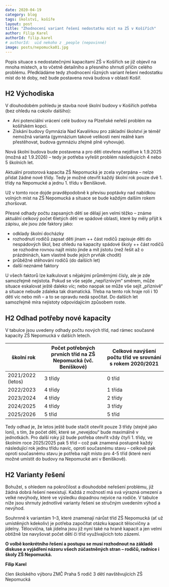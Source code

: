 ```yaml
---
date: 2020-04-19
category: blog
tags: školství, košíře
layout: post
title: "Zhodnocení variant řešení nedostatku míst na ZŠ v Košířích"
author: Filip Karel
authorId: filip.karel
# authorId:  uid nekoho z _people (nepovinné)
image: posts/nepomucka01.jpg
---
```


Popis situace s nedostatečnými kapacitami ZŠ v Košířích se již objevil na mnoha místech, a to včetně detailního a přesného shrnutí příčin celého problému. Předkládáme tedy zhodnocení různých variant řešení nedostatku míst do té doby, než bude postavena nová budova v oblasti Košíř.

## H2 Východiska

V dlouhodobém pohledu je stavba nové školní budovy v Košířích potřeba (bez ohledu na cokoliv dalšího):
* Ani potenciální vrácení celé budovy na Plzeňské neřeší problém na košířském kopci.
* Získání budovy Gymnázia Nad Kavalírkou pro základní školství je téměř nemožná varianta (gymnázium takové velikosti není reálně kam přestěhovat, budova gymnáziu zřejmě plně vyhovuje). 

Nová školní budova bude postavena a pro děti otevřena nejdříve k 1.9.2025 (možná až 1.9.2026) – tedy je potřeba vyřešit problém následujících 4 nebo 5 školních let.

Aktuální prostorová kapacita ZŠ Nepomucká je zcela vyčerpána – nelze přidat žádné nové třídy. Tedy je možné otevřít každý školní rok pouze dvě 1. třídy na Nepomucké a jednu 1. třídu v Beníškové.

Už v tomto roce dojde pravděpodobně k převisu poptávky nad nabídkou volných míst na ZŠ Nepomucká a situace se bude každým dalším rokem zhoršovat.

Přesné odhady počtu zapsaných dětí se dělají jen velmi těžko – známe aktuální celkový počet 6letých dětí ve spádové oblasti, které by měly přijít k zápisu, ale jsou zde faktory jako:
*	odklady školní docházky
*	rozhodnutí rodičů zapsat děti jinam
++ část rodičů zapisuje děti do nespádových škol, bez ohledu na kapacity spádové školy
++	část rodičů se rozhodne rovnou najít místo jinde a mít jistotu (než řešit až o prázdninách, kam vlastně bude jejich prvňák chodit)
*	průběžné stěhování rodičů (do dalších let)
*	další neznámé faktory

U všech faktorů lze kalkulovat s nějakými průměrnými čísly, ale je zde samozřejmě nejistota. Pokud se vše sejde „nepříznivým“ směrem, může situace eskalovat ještě daleko víc; nebo naopak se může vše sejít „příznivě“ a situace nebude zdaleka tak dramatická. Třeba na tento rok hraje roli i 10 dětí víc nebo míň – a to se opravdu nedá spočítat. Do dalších let samozřejmě míra nejistoty odpovídajícím způsobem roste.

## H2 Odhad potřeby nové kapacity 

V tabulce jsou uvedeny odhady počtu nových tříd, nad rámec současné kapacity ZŠ Nepomucká v dalších letech.

| školní rok    | Počet potřebných prvních tříd na ZŠ Nepomucká (vč. Beníškové)           | Celkové navýšení počtu tříd ve srovnání s rokem 2020/2021  |
| ------------- |-------------| -----|
| 2021/2022 (letos)    |3 třídy |0 tříd |
| 2022/2023   |4 třídy |1 třída |
| 2023/2024   |4 třídy |2 třídy |
| 2024/2025   |4 třídy |3 třídy |
| 2025/2026   |5 tříd |5 tříd |

Tedy odhad je, že letos ještě bude stačit otevřít pouze 3 třídy (stejně jako loni), s tím, že počet dětí, které se „nevejdou“ bude maximálně v jednotkách.
Pro další roky již bude potřeba otevřít vždy čtyři 1. třídy, ve školním roce 2025/2025 pak 5 tříd – což pak znamená postupně každý následující rok jednu třídu navíc, oproti současnému stavu – celkově pak oproti současnému stavu je potřeba najít místo pro 4-5 tříd (které není možné umístit do budovy na Nepomucké ani v Beníškově).


## H2  Varianty řešení
Bohužel, s ohledem na pokročilost a dlouhodobé neřešení problému, již žádná dobrá řešení neexistují. Každá z možností má svá výrazná omezení a velké nevýhody, které ve výsledku dopadnou nejvíce na rodiče. V tabulce níže jsou shrnuty jednotlivé varianty řešení se stručným uvedením výhod a nevýhod.

Souhrnně k variantám 1–3, které znamenají nárůst tříd ZŠ Nepomucká (ať už umístěných kdekoliv) je potřeba započítat otázku kapacit tělocvičny a jídelny. Tělocvična, tak jídelna jsou již nyní také na hraně kapacit a jen velmi obtížně lze navyšovat počet dětí či tříd využívajících toto zázemí.

**O volbě konkrétního řešení a postupu se musí rozhodnout na základě diskuse a vyjádření názoru všech zúčastněných stran – rodičů, radnice i školy ZŠ Nepomucká.**



**Filip Karel**

člen školského výboru ZMČ Praha 5
rodič 3 dětí navštěvujících ZŠ Nepomucká
